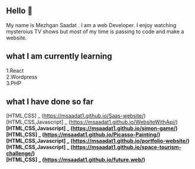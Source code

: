 ## Hello 👋

My name is Mezhgan Saadat . I am a web Developer. 
I enjoy watching mysteroius TV shows but most of my time is passing to code and make a website.

## what I am currently learning 

 1.React\
 2.Wordpress\
 3.PHP

## what I have done so far

[HTML,CSS] _ (https://msaadat1.github.io/Saas-website/)<br>
[HTML,CSS,Javascript] _ (https://msaadat1.github.io/WebsiteWithApi/)<b>
[HTML,CSS,Javascript] _ (https://msaadat1.github.io/simon-game/)<b>
[HTML,CSS] _ (https://msaadat1.github.io/Picasso-Painting/)<b>
[HTML,CSS,Javascript] _ (https://msaadat1.github.io/portfolio-website/)<br>
[HTML,CSS,Javascript] _ (https://msaadat1.github.io/space-tourism-challenge/)<br>
[HTML,CSS] _ (https://msaadat1.github.io/future.web/)
